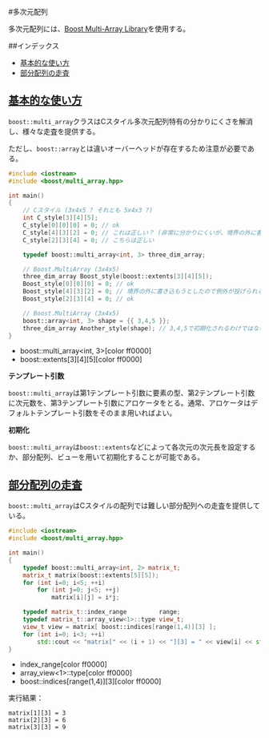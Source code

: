 #多次元配列

多次元配列には、[Boost Multi-Array Library](http://www.boost.org/doc/libs/release/libs/multi_array/doc/index.html)を使用する。


##インデックス

- [基本的な使い方](#basic-usage)
- [部分配列の走査](#iterate-partial-array)


## <a name="basic-usage" href="#basic-usage">基本的な使い方</a>
`boost::multi_array`クラスはCスタイル多次元配列特有の分かりにくさを解消し、様々な走査を提供する。

ただし、`boost::array`とは違いオーバーヘッドが存在するため注意が必要である。

```cpp
#include <iostream>
#include <boost/multi_array.hpp>

int main()
{
    // Cスタイル (3x4x5 ? それとも 5x4x3 ?)
    int C_style[3][4][5];
    C_style[0][0][0] = 0; // ok
    C_style[4][3][2] = 0; // これは正しい？ (非常に分かりにくいが、境界の外に書き込もうとしている
    C_style[2][3][4] = 0; // こちらは正しい

    typedef boost::multi_array<int, 3> three_dim_array;

    // Boost.MultiArray (3x4x5)
    three_dim_array Boost_style(boost::extents[3][4][5]);
    Boost_style[0][0][0] = 0; // ok
    Boost_style[4][3][2] = 0; // 境界の外に書き込もうとしたので例外が投げられる
    Boost_style[2][3][4] = 0; // ok

    // Boost.MultiArray (3x4x5)
    boost::array<int, 3> shape = {{ 3,4,5 }};
    three_dim_array Another_style(shape); // 3,4,5で初期化されるわけではないことに注意されたい
}
```
* boost::multi_array<int, 3>[color ff0000]
* boost::extents[3][4][5][color ff0000]

**テンプレート引数**

`boost::multi_array`は第1テンプレート引数に要素の型、第2テンプレート引数に次元数を、第3テンプレート引数にアロケータをとる。通常、アロケータはデフォルトテンプレート引数をそのまま用いればよい。


**初期化**

`boost::multi_array`は`boost::extents`などによって各次元の次元長を設定するか、部分配列、ビューを用いて初期化することが可能である。


## <a name="iterate-partial-array" href="#iterate-partial-array">部分配列の走査</a>

`boost::multi_array`はCスタイルの配列では難しい部分配列への走査を提供している。

```cpp
#include <iostream>
#include <boost/multi_array.hpp>

int main()
{
    typedef boost::multi_array<int, 2> matrix_t;
    matrix_t matrix(boost::extents[5][5]);
    for (int i=0; i<5; ++i)
        for (int j=0; j<5; ++j)
            matrix[i][j] = i*j;

    typedef matrix_t::index_range         range;
    typedef matrix_t::array_view<1>::type view_t;
    view_t view = matrix[ boost::indices[range(1,4)][3] ];
    for (int i=0; i<3; ++i)
        std::cout << "matrix[" << (i + 1) << "][3] = " << view[i] << std::endl;
}
```
* index_range[color ff0000]
* array_view<1>::type[color ff0000]
* boost::indices[range(1,4)][3][color ff0000]

実行結果：
```
matrix[1][3] = 3
matrix[2][3] = 6
matrix[3][3] = 9
```

